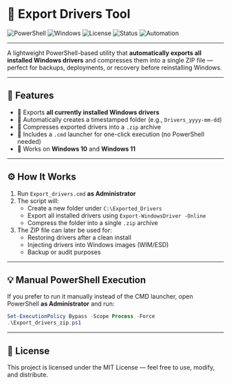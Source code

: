 # 🧰 Export Drivers Tool

![PowerShell](https://img.shields.io/badge/PowerShell-5.1%2B-blue)
![Windows](https://img.shields.io/badge/Windows-10%20%2F%2011-lightgrey)
![License](https://img.shields.io/badge/License-MIT-green)
![Status](https://img.shields.io/badge/Build-Stable-success)
![Automation](https://img.shields.io/badge/Automation-Enabled-orange)

---

A lightweight PowerShell-based utility that **automatically exports all installed Windows drivers** and compresses them into a single ZIP file — perfect for backups, deployments, or recovery before reinstalling Windows.


---

## 🚀 Features

- 🔹 Exports **all currently installed Windows drivers**
- 🔹 Automatically creates a timestamped folder (e.g., `Drivers_yyyy-mm-dd`)
- 🔹 Compresses exported drivers into a `.zip` archive
- 🔹 Includes a `.cmd` launcher for one-click execution (no PowerShell needed)
- 🔹 Works on **Windows 10** and **Windows 11**


---

## ⚙️ How It Works

1. Run `Export_drivers.cmd` **as Administrator**  
2. The script will:
   - Create a new folder under `C:\Exported_Drivers`
   - Export all installed drivers using `Export-WindowsDriver -Online`
   - Compress the folder into a single `.zip` archive
3. The ZIP file can later be used for:
   - Restoring drivers after a clean install  
   - Injecting drivers into Windows images (WIM/ESD)  
   - Backup or audit purposes  

---

## 💡 Manual PowerShell Execution

If you prefer to run it manually instead of the CMD launcher, open PowerShell **as Administrator** and run:

```powershell
Set-ExecutionPolicy Bypass -Scope Process -Force
.\Export_drivers_zip.ps1
```

---

## 🪪 License

This project is licensed under the MIT License — feel free to use, modify, and distribute.

